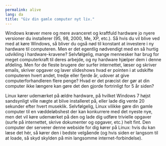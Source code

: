 ```yaml
---
permalink: alive
lang: da
title: "Giv din gamle computer nyt liv."
---
```


Windows kræver mere og mere avanceret og kraftfuld hardware jo nyere versioner du installerer (95, 98, 2000, Me, XP, etc.). Så hvis du vil blive ved med at køre Windows, så bliver du også nød til konstant at investere i ny hardware til computeren. Men er det egentlig nødvendigt med en så hurtig udvikling i hardware-kravene? Selvfølgelig, mange mennesker har brug for meget computerkraft til deres arbejde, og ny hardware hjælper dem i denne afdeling. Men for de fleste brugere der surfer internettet, læser og skriver emails, skriver opgaver og laver slideshows hvad er pointen i at udskifte computeren hvert andet, tredje eller fjerde år, udover at give computerforhandleren flere penge? Hvad er det præcist der gør at din computer ikke længere kan gøre det den gjorde fortrinligt for 5 år siden?

Linux kører udemærket på ældre hardware, på hvilket Windows 7 højst sandsynligt ville nægte at blive installeret på, eller lade dig vente 20 sekunder efter hvert museklik. Selvfølgelig, Linux vilikke gøre din gamle computer til en væddeløbshest der kan konkurrere med det nyeste nye, men det vil køre udemærket på den og lade dig udføre trivielle opgaver (surfe på internettet, skrive dokumenter og opgaver, etc.) helt fint. Den computer der serverer denne webside for dig kører på Linux: hvis du kan læse det hér, så kører den i bedste velgående (og hvis siden er langsom til at loade, så skyd skylden på min langsomme internet-forbindelse).




